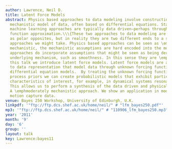 ```yaml
---
author: Lawrence, Neil D.
title: Latent Force Models
abstract: Physics based approaches to data modeling involve constructing an accurate
  mechanistic model of data, often based on differential equations. Statistical and
  machine learning approaches are typically data driven—perhaps through regularized
  function approximation.\\\{These two approaches to data modeling are often seen
  as polar opposites, but in reality they are two different ends to a spectrum of
  approaches we might take. Physics based approaches can be seen as \emphstrongly
  mechanistic, the mechanistic assumptions are hard encoded into the model. Data-driven
  approaches do incorporate assumptions that might be seen as being derived from some
  underlying mechanism, such as smoothness. In this sense they are \emphweakly mechanistic.\\\{In
  this talk we introduce latent force models. Latent force models are a new approach
  to data representation that model data through unknown forcing functions that drive
  differential equation models.  By treating the unknown forcing functions with Gaussian
  process priors we can create probabilistic models that exhibit particular physical
  characteristics of interest, for example, in dynamical systems resonance and inertia.
  This allows us to perform a synthesis of the data driven and physical modeling paradigms.
  A \emphmoderately mechanistic approach. We show an application in modelling of human
  motion capture data.
venue: Bayes 250 Workshop, University of Edinburgh, U.K.
linkpdf: '"ftp://ftp.dcs.shef.ac.uk/home/neil/" # "lfm_bayes250.pdf"'
mp3: '"ftp://ftp.dcs.shef.ac.uk/home/neil/" # "110906_lfm_bayes250.mp3"'
year: '2011'
month: '9'
day: '6'
group: ''
layout: talk
key: Lawrence:bayes11
---
```

